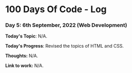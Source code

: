 # 100 Days Of Code - Log

### Day 5: 6th September, 2022 (Web Development)

**Today's Topic**: N/A.

**Today's Progress**: Revised the topics of HTML and CSS.

**Thoughts:** N/A.

**Link to work:** N/A.

